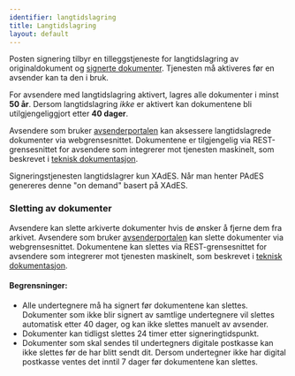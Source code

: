 ```yaml
---
identifier: langtidslagring
title: Langtidslagring
layout: default
---
```


Posten signering tilbyr en tilleggstjeneste for langtidslagring av originaldokument og [signerte dokumenter](#signerte_dokumenter). Tjenesten må aktiveres før en avsender kan ta den i bruk.

For avsendere med langtidslagring aktivert, lagres alle dokumenter i minst __50 år__. Dersom langtidslagring _ikke_ er aktivert kan dokumentene bli utilgjengeliggjort etter __40 dager__.

Avsendere som bruker [avsenderportalen](#org-portal) kan aksessere langtidslagrede dokumenter via webgrensesnittet. Dokumentene er tilgjengelig via REST-grensesnittet for avsendere som integrerer mot tjenesten maskinelt, som beskrevet i [teknisk dokumentasjon](https://github.com/digipost/signature-api-specification/tree/master/integrasjon#tilleggstjeneste-for-langtidslagring).

Signeringstjenesten langtidslagrer kun XAdES. Når man henter PAdES genereres denne "on demand" basert på XAdES.

### Sletting av dokumenter

Avsendere kan slette arkiverte dokumenter hvis de ønsker å fjerne dem fra arkivet. Avsendere som bruker [avsenderportalen](#org-portal) kan slette dokumenter via webgrensesnittet. Dokumentene kan slettes via REST-grensesnittet for avsendere som integrerer mot tjenesten maskinelt, som beskrevet i [teknisk dokumentasjon](https://github.com/digipost/signature-api-specification/tree/master/integrasjon#sletting-fra-arkivet).

#### Begrensninger:

- Alle undertegnere må ha signert før dokumentene kan slettes. Dokumenter som ikke blir signert av samtlige undertegnere vil slettes automatisk etter 40 dager, og kan ikke slettes manuelt av avsender.
- Dokumenter kan tidligst slettes 24 timer etter signeringtidspunkt. 
- Dokumenter som skal sendes til undertegners digitale postkasse kan ikke slettes før de har blitt sendt dit. Dersom undertegner ikke har digital postkasse ventes det inntil 7 dager før dokumentene kan slettes.
